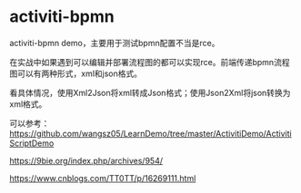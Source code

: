 # activiti-bpmn
activiti-bpmn demo，主要用于测试bpmn配置不当是rce。

在实战中如果遇到可以编辑并部署流程图的都可以实现rce。前端传递bpmn流程图可以有两种形式，xml和json格式。

看具体情况，使用Xml2Json将xml转成Json格式；使用Json2Xml将json转换为xml格式。

可以参考：
https://github.com/wangsz05/LearnDemo/tree/master/ActivitiDemo/ActivitiScriptDemo

https://9bie.org/index.php/archives/954/

https://www.cnblogs.com/TT0TT/p/16269111.html
